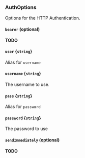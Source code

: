### AuthOptions

Options for the HTTP Authentication.

#### `bearer` (optional)

**TODO**

#### `user` {`string`}

Alias for `username`

#### `username` {`string`}

The username to use.

#### `pass` {`string`}

Alias for `password`

#### `password` {`string`}

The password to use

#### `sendImmediately` (optional)

**TODO**
